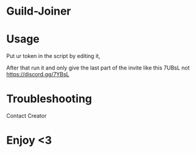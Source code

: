 # Guild-Joiner

# Usage
Put ur token in the script by editing it,

After that run it and only give the last part of the invite like this 7UBsL not https://discord.gg/7YBsL
# Troubleshooting
Contact Creator
# Enjoy <3
